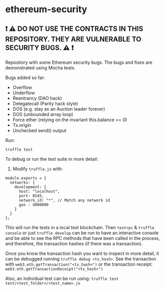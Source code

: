 # ethereum-security

## :exclamation: :warning: DO NOT USE THE CONTRACTS IN THIS REPOSITORY. THEY ARE VULNERABLE TO SECURITY BUGS. :warning: :exclamation:

Repository with some Ethereum security bugs.
The bugs and fixes are demonstrated using Mocha tests.

Bugs added so far:

* Overflow
* Underflow
* Reentrancy (DAO hack)
* Delegatecall (Parity hack style)
* DOS (e.g. stay as an Auction leader forever)
* DOS (unbounded array loop)
* Force ether (relying on the invariant this.balance == 0)
* Tx.origin
* Unchecked send() output

Run:

```
truffle test
```

To debug or run the test suite in more detail:

1. Modify `truffle.js` with:

```
module.exports = {
  networks: {
    development: {
      host: "localhost",
      port: 8545,
      network_id: "*", // Match any network id
      gas : 4000000
    }
  }
};
```

This will run the tests in a local test blockchain. Then `testrpc` & `truffle console` or just `truffle develop` can be run to have an interactive console and be able to see the RPC methods that have been called in the process, and therefore, the transaction hashes (if there was a transaction).

Once you know the transaction hash you want to inspect in more detail, it can be debugged running `truffle debug <tx_hash>`.
See the transaction with `web3.eth.getTransaction("<tx_hash>")` or the transaction receipt: `web3.eth.getTransactionReceipt("<tx_hash>")`

Also, an individual test can be run using:
`truffle test test/<test_folder>/<test_name>.js`
